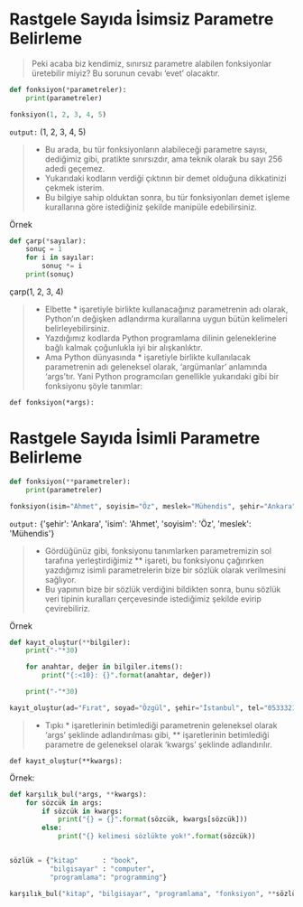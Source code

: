 # Rastgele Sayıda İsimsiz Parametre Belirleme

> Peki acaba biz kendimiz, sınırsız parametre alabilen fonksiyonlar üretebilir miyiz?
> Bu sorunun cevabı ‘evet’ olacaktır.

```python
def fonksiyon(*parametreler):
    print(parametreler)

fonksiyon(1, 2, 3, 4, 5)
```


`output:` (1, 2, 3, 4, 5)

> - Bu arada, bu tür fonksiyonların alabileceği parametre sayısı, dediğimiz gibi, pratikte sınırsızdır, ama teknik olarak bu sayı 256 adedi geçemez.
> - Yukarıdaki kodların verdiği çıktının bir demet olduğuna dikkatinizi çekmek isterim.
> - Bu bilgiye sahip olduktan sonra, bu tür fonksiyonları demet işleme kurallarına göre istediğiniz şekilde manipüle edebilirsiniz.

Örnek
```python
def çarp(*sayılar):
    sonuç = 1
    for i in sayılar:
        sonuç *= i
    print(sonuç)
```
çarp(1, 2, 3, 4)

> - Elbette * işaretiyle birlikte kullanacağınız parametrenin adı olarak, Python’ın değişken adlandırma kurallarına uygun bütün kelimeleri belirleyebilirsiniz.
> - Yazdığımız kodlarda Python programlama dilinin geleneklerine bağlı kalmak çoğunlukla iyi bir alışkanlıktır.
> - Ama Python dünyasında * işaretiyle birlikte kullanılacak parametrenin adı geleneksel olarak, ‘argümanlar’ anlamında ‘args’tır. Yani Python programcıları genellikle yukarıdaki gibi bir fonksiyonu şöyle tanımlar:

`def fonksiyon(*args):`

# Rastgele Sayıda İsimli Parametre Belirleme
```python
def fonksiyon(**parametreler):
    print(parametreler)

fonksiyon(isim="Ahmet", soyisim="Öz", meslek="Mühendis", şehir="Ankara")
```
`output:` {'şehir': 'Ankara', 'isim': 'Ahmet', 'soyisim': 'Öz', 'meslek': 'Mühendis'}

> - Gördüğünüz gibi, fonksiyonu tanımlarken parametremizin sol tarafına yerleştirdiğimiz ** işareti, bu fonksiyonu çağırırken yazdığımız isimli parametrelerin bize bir sözlük olarak verilmesini sağlıyor.
> - Bu yapının bize bir sözlük verdiğini bildikten sonra, bunu sözlük veri tipinin kuralları çerçevesinde istediğimiz şekilde evirip çevirebiliriz.

Örnek
```python
def kayıt_oluştur(**bilgiler):
    print("-"*30)

    for anahtar, değer in bilgiler.items():
        print("{:<10}: {}".format(anahtar, değer))

    print("-"*30)

kayıt_oluştur(ad="Fırat", soyad="Özgül", şehir="İstanbul", tel="05333213232")
```
> - Tıpkı * işaretlerinin betimlediği parametrenin geleneksel olarak ‘args’ şeklinde adlandırılması gibi, ** işaretlerinin betimlediği parametre de geleneksel olarak ‘kwargs’ şeklinde adlandırılır.

`def kayıt_oluştur(**kwargs):`

Örnek:
```python
def karşılık_bul(*args, **kwargs):
    for sözcük in args:
        if sözcük in kwargs:
            print("{} = {}".format(sözcük, kwargs[sözcük]))
        else:
            print("{} kelimesi sözlükte yok!".format(sözcük))


sözlük = {"kitap"      : "book",
          "bilgisayar" : "computer",
          "programlama": "programming"}

karşılık_bul("kitap", "bilgisayar", "programlama", "fonksiyon", **sözlük)
```
